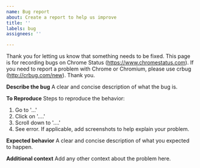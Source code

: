 ```yaml
---
name: Bug report
about: Create a report to help us improve
title: ''
labels: bug
assignees: ''

---
```


Thank you for letting us know that something needs to be fixed. This page is for recording bugs on Chrome Status (https://www.chromestatus.com). If you need to report a problem with Chrome or Chromium, please use crbug (http://crbug.com/new). Thank you.

**Describe the bug**
A clear and concise description of what the bug is.

**To Reproduce**
Steps to reproduce the behavior:
1. Go to '...'
2. Click on '....'
3. Scroll down to '....'
4. See error.  If applicable, add screenshots to help explain your problem.

**Expected behavior**
A clear and concise description of what you expected to happen.

**Additional context**
Add any other context about the problem here.
